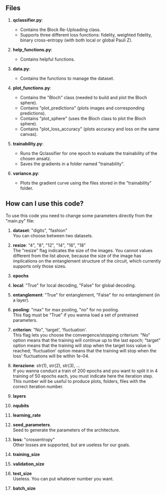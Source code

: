 ## Files

1. **qclassifier.py**:

   - Contains the Block Re-Uploading class.
   - Supports three different loss functions: fidelity, weighted fidelity, binary cross-entropy (with both local or global Pauli Z).

2. **help_functions.py**:

   - Contains helpful functions.

3. **data.py**:

   - Contains the functions to manage the dataset.

4. **plot_functions.py**:

   - Contains the "Bloch" class (needed to build and plot the Bloch sphere).
   - Contains "plot_predictions" (plots images and corresponding predictions).
   - Contains "plot_sphere" (uses the Bloch class to plot the Bloch sphere).
   - Contains "plot_loss_accuracy" (plots accuracy and loss on the same canvas).

5. **trainability.py**:

   - Runs the Qclassifier for one epoch to evaluate the trainability of the chosen ansatz.
   - Saves the gradients in a folder named "trainability".

6. **variance.py**:
   - Plots the gradient curve using the files stored in the "trainability" folder.

## How can I use this code?

To use this code you need to change some parameters directly from the "main.py" file:

1. **dataset**: "digits", "fashion"<br>
   You can choose between two datasets.

2. **resize**: "4", "8", "12", "14", "16", "18"<br>
   The "resize" flag indicates the size of the images. You cannot values different from the list above, because the size
   of the image has implications on the entanglement structure of the circuit, which currently supports only those sizes.

3. **epochs**

4. **local**: "True" for local decoding, "False" for global decoding.

5. **entanglement**: "True" for entanglement, "False" for no entanglement (in a layer).

6. **pooling**: "max" for max pooling, "no" for no pooling.<br>
   This flag must be "True" if you wanna load a set of pretrained parameters.

7. **criterion**: "No", 'target', 'fluctuation'.<br>
   This flag lets you choose the convergence/stopping criterium: "No" option means that the training will continue up to the last epoch;
   "target" option means that the training will stop when the target loss value is reached; 'fluctuation' option means that the training will stop when the
   loss' fluctuations will be within 1e-04.

8. **iterazione**: str(1), str(2), str(3), ...<br>
   If you wanna conduct a train of 200 epochs and you want to split it in 4 training of 50 epochs each, you must indicate here
   the iteration step. This number will be useful to produce plots, folders, files with the correct iteration number.

9. **layers**

10. **nqubits**

11. **learning_rate**

12. **seed_parameters**.<br>
    Seed to generate the parameters of the architecture.

13. **loss**: "crossentropy"<br>
    Other losses are supported, but are useless for our goals.

14. **training_size**

15. **validation_size**

16. **test_size**<br>
    Useless. You can put whatever number you want.

17. **batch_size**

